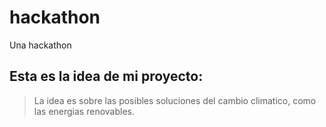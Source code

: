 # hackathon
Una hackathon

## Esta es la idea de mi proyecto:
> La idea es sobre las posibles soluciones del cambio climatico, como las energias renovables.

